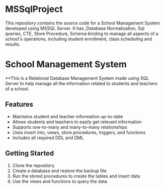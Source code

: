 # MSSqlProject
This repository contains the source code for a School Management System developed using MSSQL Server. It has ,Database Normalization, Sql queries, CTE, Store Procedure, Schema binding to manage all aspects of a school's operations, including student enrollment, class scheduling and results.

# School Management System
**This is a Relational Database Management System made using SQL Server to help manage all the information related to students and teachers of a school.

## Features
- Maintains student and teacher information up-to-date
- Allows students and teachers to easily get relevant information
- Supports one-to-many and many-to-many relationships
- Uses insert into, views, store procedures, triggers, and functions
- Includes all required DDL and DML
## Getting Started
1. Clone the repository
2. Create a database and restore the backup file
3. Run the stored procedures to create the tables and insert data
4. Use the views and functions to query the data
